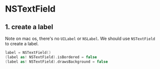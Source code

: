 # NSTextField

## 1. create a label

Note on mac os, there's no `UILabel` or `NSLabel`. We should use `NSTextField` to create a label.

```swift
label = NSTextField()
(label as! NSTextField).isBordered = false
(label as! NSTextField).drawsBackground = false
```